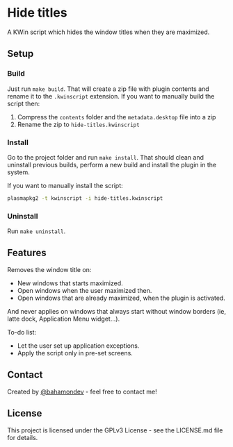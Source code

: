 # Hide titles

A KWin script which hides the window titles when they are maximized. 

## Setup

### Build

Just run `make build`. That will create a zip file with plugin contents and rename it to the `.kwinscript` extension.
If you want to manually build the script then:

1. Compress the `contents` folder and the `metadata.desktop` file into a zip
2. Rename the zip to `hide-titles.kwinscript`

### Install

Go to the project folder and run `make install`. That should clean and uninstall previous builds, perform a new build and install the plugin in the system.

If you want to manually install the script:

```sh
plasmapkg2 -t kwinscript -i hide-titles.kwinscript
```

### Uninstall

Run `make uninstall`.

## Features

Removes the window title on:

* New windows that starts maximized.
* Open windows when the user maximized then.
* Open windows that are already maximized, when the plugin is activated.

And never applies on windows that always start without window borders (ie, latte dock, Application Menu widget...).

To-do list:

* Let the user set up application exceptions.
* Apply the script only in pre-set screens.

## Contact

Created by [@bahamondev](https://bahamonde.dev) - feel free to contact me!

## License

This project is licensed under the GPLv3 License - see the LICENSE.md file for details.
